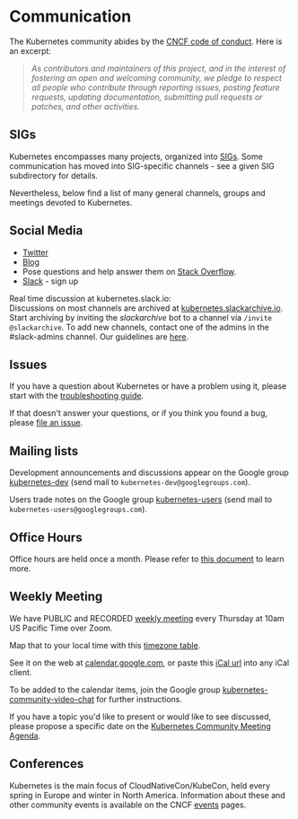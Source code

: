 # Communication

The Kubernetes community abides by the [CNCF code of conduct].  Here is an excerpt:

> _As contributors and maintainers of this project, and in the interest
> of fostering an open and welcoming community, we pledge to respect
> all people who contribute through reporting issues, posting feature
> requests, updating documentation, submitting pull requests or patches,
> and other activities._

## SIGs

Kubernetes encompasses many projects, organized into [SIGs](sig-list.md).
Some communication has moved into SIG-specific channels - see
a given SIG subdirectory for details.

Nevertheless, below find a list of many general channels, groups
and meetings devoted to Kubernetes.

## Social Media

* [Twitter]
* [Blog]
* Pose questions and help answer them on [Stack Overflow].
* [Slack] - sign up  

Real time discussion at kubernetes.slack.io:   
Discussions on most channels are archived at [kubernetes.slackarchive.io].
Start archiving by inviting the _slackarchive_ bot to a
channel via `/invite @slackarchive`.
To add new channels, contact one of the admins in the #slack-admins channel. Our guidelines are [here](/communication/slack-guidelines.md).

## Issues

If you have a question about Kubernetes or have a problem using it,
please start with the [troubleshooting guide].

If that doesn't answer your questions, or if you think you found a bug,
please [file an issue].


## Mailing lists

Development announcements and discussions appear on the Google group
[kubernetes-dev] (send mail to `kubernetes-dev@googlegroups.com`).

Users trade notes on the Google group
[kubernetes-users] (send mail to `kubernetes-users@googlegroups.com`).

## Office Hours

Office hours are held once a month. Please refer to [this document](community/office-hours.md) to learn more.

## Weekly Meeting

We have PUBLIC and RECORDED [weekly meeting] every Thursday at 10am US Pacific Time over Zoom.

Map that to your local time with this [timezone table].

See it on the web at [calendar.google.com], or paste this [iCal url] into any iCal client.

To be added to the calendar items, join the Google group
[kubernetes-community-video-chat] for further instructions.

If you have a topic you'd like to present or would like to see discussed,
please propose a specific date on the [Kubernetes Community Meeting Agenda].


## Conferences

Kubernetes is the main focus of CloudNativeCon/KubeCon, held every spring in Europe and winter in North America. Information about these and other community events is available on the CNCF [events] pages.


[Blog]: http://blog.kubernetes.io
[calendar.google.com]: https://calendar.google.com/calendar/embed?src=cgnt364vd8s86hr2phapfjc6uk%40group.calendar.google.com&ctz=America/Los_Angeles
[CNCF code of conduct]: https://github.com/cncf/foundation/blob/master/code-of-conduct.md
[communication]: /communication.md
[community meeting]: /communication.md#weekly-meeting
[events]: https://www.cncf.io/events/
[file an issue]: https://github.com/kubernetes/kubernetes/issues/new
[Google+]: https://plus.google.com/u/0/b/116512812300813784482/116512812300813784482
[iCal url]: https://calendar.google.com/calendar/ical/cgnt364vd8s86hr2phapfjc6uk%40group.calendar.google.com/public/basic.ics
[Kubernetes Community Meeting Agenda]: https://docs.google.com/document/d/1VQDIAB0OqiSjIHI8AWMvSdceWhnz56jNpZrLs6o7NJY/edit#
[kubernetes-community-video-chat]: https://groups.google.com/forum/#!forum/kubernetes-community-video-chat
[kubernetes-dev]: https://groups.google.com/forum/#!forum/kubernetes-dev
[kubernetes-users]: https://groups.google.com/forum/#!forum/kubernetes-users
[kubernetes.slackarchive.io]: https://kubernetes.slackarchive.io
[kubernetes.slack.com]: https://kubernetes.slack.com
[Slack]: slack.k8s.io
[Special Interest Group]: /README.md#SIGs
[Stack Overflow]: http://stackoverflow.com/questions/tagged/kubernetes
[timezone table]: https://www.google.com/search?q=1000+am+in+pst
[troubleshooting guide]: http://kubernetes.io/docs/troubleshooting
[Twitter]: https://twitter.com/kubernetesio
[weekly meeting]: https://zoom.us/my/kubernetescommunity
